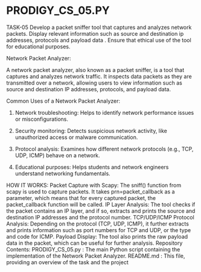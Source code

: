 # PRODIGY_CS_05.PY
TASK-05
Develop a packet sniffer tool  that captures and  analyzes network packets. Display relevant information  such as source and destination ip addresses, protocols and payload data . Ensure that ethical use of the tool for educational purposes.

Network Packet Analyzer:

A network packet analyzer, also known as a packet sniffer, is a tool that captures and analyzes network traffic. It inspects data packets as they are transmitted over a network, allowing users to view information such as source and destination IP addresses, protocols, and payload data.

Common Uses of a Network Packet Analyzer:

1. Network troubleshooting: Helps to identify network performance issues or misconfigurations.

2. Security monitoring: Detects suspicious network activity, like unauthorized access or malware communication.

3. Protocol analysis: Examines how different network protocols (e.g., TCP, UDP, ICMP) behave on a network.

4. Educational purposes: Helps students and network engineers understand networking fundamentals.

HOW IT WORKS:
Packet Capture with Scapy: The sniff() function from scapy is used to capture packets. It takes prn=packet_callback as a parameter, which means that for every captured packet, the packet_callback function will be called. IP Layer Analysis: The tool checks if the packet contains an IP layer, and if so, extracts and prints the source and destination IP addresses and the protocol number. TCP/UDP/ICMP Protocol Analysis: Depending on the protocol (TCP, UDP, ICMP), it further extracts and prints information such as port numbers for TCP and UDP, or the type and code for ICMP. Payload Display: The tool also prints the raw payload data in the packet, which can be useful for further analysis.
Repository Contents:
PRODIGY_CS_05.py : The main Python script containing the implementation of the Network Packet Analyzer. README.md : This file, providing an overview of the task and the project
